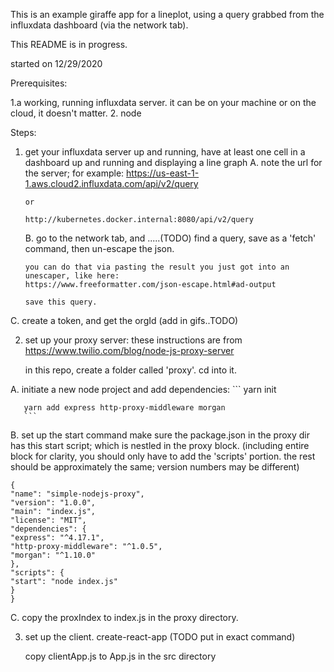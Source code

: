 This is an example giraffe app for a lineplot,  using a query grabbed from the influxdata dashboard (via the network tab).

This README is in progress.

started on 12/29/2020





Prerequisites:

   1.a working, running  influxdata server.  it can be on your machine or on the cloud, it doesn't matter.
   2. node


Steps:

1) get your influxdata server up and running,  have at least one cell in a dashboard up and running and displaying a line graph
   A. note the url for the server; for example:
       https://us-east-1-1.aws.cloud2.influxdata.com/api/v2/query

       or

       http://kubernetes.docker.internal:8080/api/v2/query

   B.  go to the network tab, and .....(TODO)
       find a query,
       save as a 'fetch' command,
       then un-escape the json.

       you can do that via pasting the result you just got into an unescaper, like here:
       https://www.freeformatter.com/json-escape.html#ad-output

       save this query.

  C.  create a token, and get the orgId  (add in gifs..TODO)


2)  set up your proxy server:  these instructions are from https://www.twilio.com/blog/node-js-proxy-server

    in this repo, create a folder called 'proxy'.  cd into it.

   A.  initiate a new node project and add dependencies:
       ```
       yarn init
       
       yarn add express http-proxy-middleware morgan
       ```

   B.  set up the start command
       make sure the package.json in the proxy dir has this start script; which is nestled in the proxy block.
      (including entire block for clarity, you should only have to add the 'scripts' portion.  the rest should be approximately the same; version numbers may be different)

   ```
   {
 "name": "simple-nodejs-proxy",
 "version": "1.0.0",
 "main": "index.js",
 "license": "MIT",
 "dependencies": {
   "express": "^4.17.1",
   "http-proxy-middleware": "^1.0.5",
   "morgan": "^1.10.0"
 },
 "scripts": {
   "start": "node index.js"
 }
}
```

  C.  copy the proxIndex to index.js in the proxy directory.



3) set up the client.
    create-react-app  (TODO put in exact command)

   copy clientApp.js to App.js in the src directory

 
  
     
   
    
    
